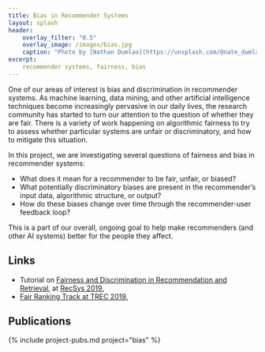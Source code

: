 ```yaml
---
title: Bias in Recommender Systems
layout: splash
header:
    overlay_filter: "0.5"
    overlay_image: /images/bias.jpg
    caption: "Photo by [Nathan Dumlao](https://unsplash.com/@nate_dumlao?utm_source=unsplash&utm_medium=referral&utm_content=creditCopyText) on [Unsplash](https://unsplash.com/s/photos/pages?utm_source=unsplash&utm_medium=referral&utm_content=creditCopyText)"
excerpt:
    recommender systems, fairness, bias
---
```



One of our areas of interest is bias and discrimination in recommender systems. As machine learning, data mining, and other artificial intelligence techniques become increasingly pervasive in our daily lives, the research community has started to turn our attention to the question of whether they are fair. There is a variety of work happening on algorithmic fairness to try to assess whether particular systems are unfair or discriminatory, and how to mitigate this situation.


In this project, we are investigating several questions of fairness and bias in recommender systems:

-	What does it mean for a recommender to be fair, unfair, or biased?
-	What potentially discriminatory biases are present in the recommender’s input data, algorithmic structure, or output?
-	How do these biases change over time through the recommender-user feedback loop?

This is a part of our overall, ongoing goal to help make recommenders (and other AI systems) better for the people they affect.

## Links

* Tutorial on [Fairness and Discrimination in Recommendation and Retrieval](https://fair-ia.ekstrandom.net/recsys2019), at [RecSys 2019.](https://recsys.acm.org/recsys19/)
* [Fair Ranking Track at TREC 2019.](https://fair-trec.github.io/)

## Publications

{% include project-pubs.md project="bias" %}
